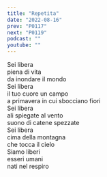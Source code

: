 ```yaml
---
title: "Repetita"
date: "2022-08-16"
prev: "P0117"
next: "P0119"
podcast: ""
youtube: ""
---
```


Sei libera  
piena di vita  
da inondare il mondo  
Sei libera  
il tuo cuore un campo  
a primavera in cui sbocciano fiori  
Sei libera  
ali spiegate al vento  
suono di catene spezzate  
Sei libera  
cima della montagna  
che tocca il cielo  
Siamo liberi  
esseri umani  
nati nel respiro
